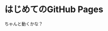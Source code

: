 <!DOCTYPE html>
<html>
  <head>
    <meta charset="UTF-8">
    <title>Hello GitHub</title>
  </head>
  <body>
    <h1>はじめてのGitHub Pages</h1>
    <p>ちゃんと動くかな？</p>
  </body>
</html>
